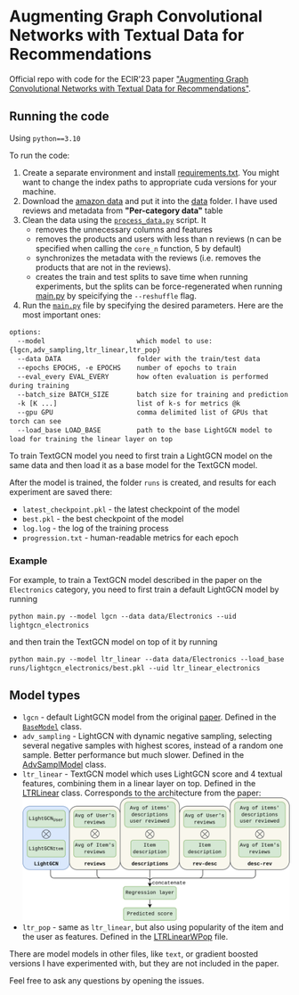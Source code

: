 # Augmenting Graph Convolutional Networks with Textual Data for Recommendations

Official repo with code for the ECIR'23 paper ["Augmenting Graph Convolutional Networks with Textual Data for Recommendations"](https://dl.acm.org/doi/abs/10.1007/978-3-031-28238-6_58).

## Running the code
Using `python==3.10`

To run the code:
1. Create a separate environment and install [requirements.txt](requirements.txt). You might want to change the index paths to appropriate cuda versions for your machine.
2. Download the [amazon data](https://cseweb.ucsd.edu/~jmcauley/datasets/amazon_v2/) and put it into the [data](data) folder. I have used reviews and metadata from <b>"Per-category data"</b> table
3. Clean the data using the [`process_data.py`](data/process_data.py) script. It
    * removes the unnecessary columns and features
    * removes the products and users with less than n reviews (n can be specified when calling the `core_n` function, 5 by default)
    * synchronizes the metadata with the reviews (i.e. removes the products that are not in the reviews).
    * creates the train and test splits to save time when running experiments, but the splits can be force-regenerated when running [main.py](main.py) by speicifying the `--reshuffle` flag. </br>
4. Run the [`main.py`](main.py) file by specifying the desired parameters. Here are the most important ones:
```
options:
  --model                       which model to use: {lgcn,adv_sampling,ltr_linear,ltr_pop}
  --data DATA                   folder with the train/test data
  --epochs EPOCHS, -e EPOCHS    number of epochs to train
  --eval_every EVAL_EVERY       how often evaluation is performed during training
  --batch_size BATCH_SIZE       batch size for training and prediction
  -k [K ...]                    list of k-s for metrics @k
  --gpu GPU                     comma delimited list of GPUs that torch can see
  --load_base LOAD_BASE         path to the base LightGCN model to load for training the linear layer on top
```
To train TextGCN model you need to first train a LightGCN model on the same data and then load it as a base model for the TextGCN model.

After the model is trained, the folder `runs` is created, and results for each experiment are saved there:
* `latest_checkpoint.pkl` - the latest checkpoint of the model
* `best.pkl` - the best checkpoint of the model
* `log.log` - the log of the training process
* `progression.txt` - human-readable metrics for each epoch

### Example
For example, to train a TextGCN model described in the paper on the `Electronics` category, you need to first train a default LightGCN model by running
```
python main.py --model lgcn --data data/Electronics --uid lightgcn_electronics
```
and then train the TextGCN model on top of it by running
```
python main.py --model ltr_linear --data data/Electronics --load_base runs/lightgcn_electronics/best.pkl --uid ltr_linear_electronics
```

## Model types

* `lgcn` - default LightGCN model from the original [paper](https://arxiv.org/abs/2002.02126). Defined in the [`BaseModel`](TextGCN/base_model.py#L16) class.
* `adv_sampling` - LightGCN with dynamic negative sampling, selecting several negative samples with highest scores, instead of a random one sample. Better performance but much slower. Defined in the [AdvSamplModel](TextGCN/advanced_sampling.py#L24) class.
* `ltr_linear` - TextGCN model which uses LightGCN score and 4 textual features, combining them in a linear layer on top. Defined in the [LTRLinear](TextGCN/ltr_models.py#L165LTRLinear) class.
Corresponds to the architecture from the paper: ![picture](diagram.png)
* `ltr_pop` - same as `ltr_linear`, but also using popularity of the item and the user as features. Defined in the [LTRLinearWPop](TextGCN/ltr_models.py#L206) file.

There are model models in other files, like `text`, or gradient boosted versions I have experimented with, but they are not included in the paper.

Feel free to ask any questions by opening the issues.